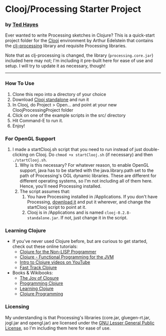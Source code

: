 # Clooj/Processing Starter Project
### by [Ted Hayes](http://log.liminastudio.com)

Ever wanted to write Processing sketches in Clojure? This is a quick-start project folder for the [Clooj](https://github.com/arthuredelstein/clooj) environment by Arthur Edelstein that contains the [clj-processing](https://github.com/rosado/clj-processing) library and requisite Processing libraries.

Note that as clj-processing is changed, the library (`processing.core.jar`) included here may not; I'm including it pre-built here for ease of use and setup.  I will try to update it as necessary, though!

---

### How To Use
1. Clone this repo into a directory of your choice
1. Download [Clooj standalone](https://github.com/arthuredelstein/clooj/downloads) and run it
1. In Clooj, do Project > Open... and point at your new CloojProcessingProject folder
1. Click on one of the example scripts in the src/ directory
1. Hit Command-E to run it.
1. Enjoy!

### For OpenGL Support
1. I made a startClooj.sh script that you need to run instead of just double-clicking on Clooj.  Do `chmod +x startClooj.sh` (if necessary) and then `./startClooj.sh`.
	1. Why is this necessary? For whatever reason, to enable OpenGL support, java has to be started with the java.library.path set to the path of Processing's OGL dynamic libraries. These are different for different operating systems, so I'm not including all of them here. Hence, you'll need Processing installed.
	1. The script assumes that:
		1. You have Processing installed in /Applications. If you don't have Processing, [download it](http://processing.org/download/) and put it wherever, and change the startClooj script to point at it.
		2. Clooj is in /Applications and is named `clooj-0.2.8-standalone.jar`. If not, just change it in the script.

### Learning Clojure
- If you've never used Clojure before, but are curious to get started, check out these online tutorials:
	- [Clojure for the Non-LISP Programmer](http://www.moxleystratton.com/article/clojure/for-non-lisp-programmers)
	- [Clojure - Functional Programming for the JVM](http://java.ociweb.com/mark/clojure/article.html)
	- [Intro to Clojure videos on YouTube](http://www.youtube.com/watch?index=0&feature=PlayList&v=Aoeav_T1ARU&list=PLAC43CFB134E85266)
	- [Fast Track Clojure](http://fasttrackclojure.blogspot.com/)
- Books & Wikibooks:
	- [The Joy of Closure](http://joyofclojure.com/)
	- [Programming Clojure](http://pragprog.com/book/shcloj2/programming-clojure)
	- [Learning Clojure](http://en.wikibooks.org/wiki/Learning_Clojure)
	- [Clojure Programming](http://en.wikibooks.org/wiki/Clojure_Programming)

### Licensing
My understanding is that Processing's libraries (core.jar, gluegen-rt.jar, jogl.jar and opengl.jar) are licensed under the [GNU Lesser General Public License](http://www.opensource.org/licenses/lgpl-2.1.php), so I'm including them here for ease of use.